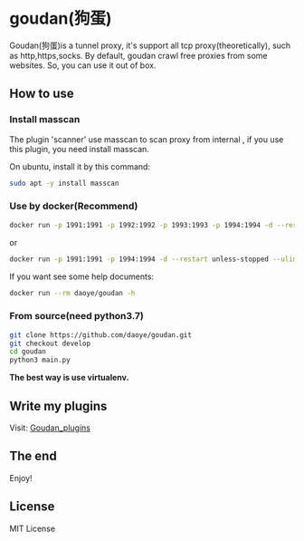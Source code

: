 # goudan(狗蛋)

Goudan(狗蛋)is a tunnel proxy, it's support all tcp proxy(theoretically), such as http,https,socks.
By default, goudan crawl free proxies from some websites. So, you can use it out of box.

## How to use

### Install masscan
The plugin 'scanner' use masscan to scan proxy from internal , if you use this plugin, you need install masscan.

On ubuntu, install it by this command:

```bash
sudo apt -y install masscan

````


### Use by docker(Recommend)

```bash
docker run -p 1991:1991 -p 1992:1992 -p 1993:1993 -p 1994:1994 -d --restart unless-stopped --ulimit nofile=2048:2048 --ulimit nproc=1024 --name goudan daoye/goudan
```

or

```bash
docker run -p 1991:1991 -p 1994:1994 -d --restart unless-stopped --ulimit nofile=2048:2048 --ulimit nproc=1024 --name goudan daoye/goudan --log_level 10 -r 10 -l http:0.0.0.0:1991,socks5:0.0.0.0:1994
```

If you want see some help documents:

```bash
docker run --rm daoye/goudan -h
```

### From source(need python3.7)

```bash
git clone https://github.com/daoye/goudan.git
git checkout develop
cd goudan
python3 main.py
```

__The best way is use virtualenv.__

## Write my plugins

Visit: [Goudan_plugins](https://github.com/daoye/goudan_plugins)


## The end

Enjoy!

## License

MIT License
